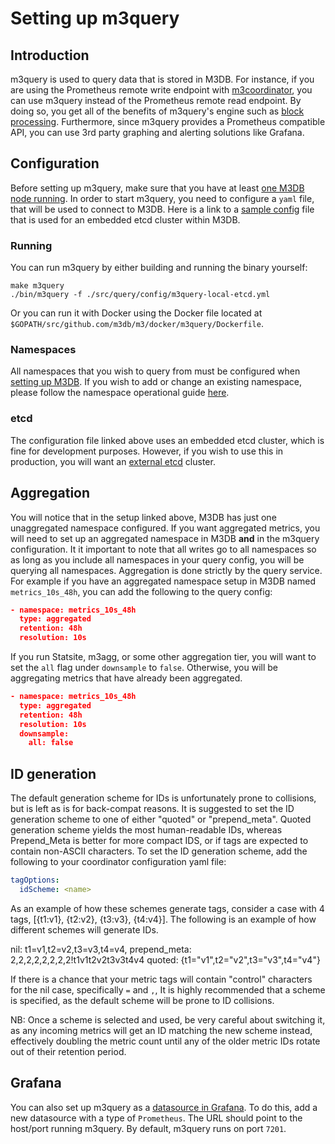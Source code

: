 # Setting up m3query

## Introduction

m3query is used to query data that is stored in M3DB. For instance, if you are using the Prometheus remote write endpoint with [m3coordinator](../integrations/prometheus.md), you can use m3query instead of the Prometheus remote read endpoint. By doing so, you get all of the benefits of m3query's engine such as [block processing](http://m3db.github.io/m3/query_engine/architecture/blocks/). Furthermore, since m3query provides a Prometheus compatible API, you can use 3rd party graphing and alerting solutions like Grafana.

## Configuration

Before setting up m3query, make sure that you have at least [one M3DB node running](single_node.md). In order to start m3query, you need to configure a `yaml` file, that will be used to connect to M3DB. Here is a link to a [sample config](https://github.com/m3db/m3/blob/master/src/query/config/m3query-local-etcd.yml) file that is used for an embedded etcd cluster within M3DB.

### Running

You can run m3query by either building and running the binary yourself:

```
make m3query
./bin/m3query -f ./src/query/config/m3query-local-etcd.yml
```

Or you can run it with Docker using the Docker file located at `$GOPATH/src/github.com/m3db/m3/docker/m3query/Dockerfile`.

### Namespaces

All namespaces that you wish to query from must be configured when [setting up M3DB](single_node.md). If you wish to add or change an existing namespace, please follow the namespace operational guide [here](../operational_guide/namespace_configuration.md).

### etcd

The configuration file linked above uses an embedded etcd cluster, which is fine for development purposes. However, if you wish to use this in production, you will want an [external etcd](../operational_guide/etcd.md) cluster.

<!-- TODO: link to etcd operational guide -->

## Aggregation

You will notice that in the setup linked above, M3DB has just one unaggregated namespace configured. If you want aggregated metrics, you will need to set up an aggregated namespace in M3DB **and** in the m3query configuration. It it important to note that all writes go to all namespaces so as long as you include all namespaces in your query config, you will be querying all namespaces. Aggregation is done strictly by the query service. For example if you have an aggregated namespace setup in M3DB named `metrics_10s_48h`, you can add the following to the query config:

```json
- namespace: metrics_10s_48h
  type: aggregated
  retention: 48h
  resolution: 10s
```

If you run Statsite, m3agg, or some other aggregation tier, you will want to set the `all` flag under `downsample` to `false`. Otherwise, you will be aggregating metrics that have already been aggregated.

```json
- namespace: metrics_10s_48h
  type: aggregated
  retention: 48h
  resolution: 10s
  downsample:
    all: false
```

## ID generation

The default generation scheme for IDs is unfortunately prone to collisions, but is left as is for back-compat reasons. It is suggested to set the ID generation scheme to one of either "quoted" or "prepend_meta". Quoted generation scheme yields the most human-readable IDs, whereas Prepend_Meta is better for more compact IDS, or if tags are expected to contain non-ASCII characters. To set the ID generation scheme, add the following to your coordinator configuration yaml file:

```yaml
tagOptions:
  idScheme: <name>
```

As an example of how these schemes generate tags, consider a case with 4 tags, [{t1:v1}, {t2:v2}, {t3:v3}, {t4:v4}]. The following is an example of how different schemes will generate IDs.

nil: t1=v1,t2=v2,t3=v3,t4=v4,
prepend_meta: 2,2,2,2,2,2,2,2!t1v1t2v2t3v3t4v4
quoted: {t1="v1",t2="v2",t3="v3",t4="v4"}

If there is a chance that your metric tags will contain "control" characters for the nil case, specifically `=` and `,`, It is highly recommended that a scheme is specified, as the default scheme will be prone to ID collisions.

NB: Once a scheme is selected and used, be very careful about switching it, as any incoming metrics will get an ID matching the new scheme instead, effectively doubling the metric count until any of the older metric IDs rotate out of their retention period.

## Grafana

You can also set up m3query as a [datasource in Grafana](http://docs.grafana.org/features/datasources/prometheus/). To do this, add a new datasource with a type of `Prometheus`. The URL should point to the host/port running m3query. By default, m3query runs on port `7201`.
